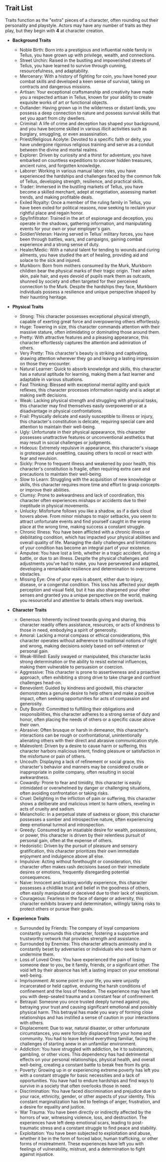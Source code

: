 ## Trait List

Traits function as the "extra" pieces of a character, often rounding out their personality and playstyle. Actors may have any number of traits as they play, but they begin with **4** at character creation.

- **Background Traits**

  - Noble Birth: Born into a prestigious and influential noble family in Tellus, you have grown up with privilege, wealth, and connections.
  - Street Urchin: Raised in the bustling and impoverished streets of Tellus, you have learned to survive through cunning, resourcefulness, and adaptability.
  - Mercenary: With a history of fighting for coin, you have honed your combat skills and developed a keen sense of survival, taking on contracts and dangerous missions.
  - Artisan: Your exceptional craftsmanship and creativity have made you a respected artisan in Tellus, known for your ability to create exquisite works of art or functional objects.
  - Outlander: Having grown up in the wilderness or distant lands, you possess a deep connection to nature and possess survival skills that set you apart from city dwellers.
  - Criminal: A life of crime and deception has shaped your background, and you have become skilled in various illicit activities such as burglary, smuggling, or even assassination.
  - Priest/Religious Acolyte: Devoted to a specific faith or deity, you have undergone rigorous religious training and serve as a conduit between the divine and mortal realms.
  - Explorer: Driven by curiosity and a thirst for adventure, you have embarked on countless expeditions to uncover hidden treasures, ancient ruins, and forgotten knowledge.
  - Laborer: Working in various manual labor roles, you have experienced the hardships and challenges faced by the common folk of Tellus, developing strength, resilience, and practical skills.
  - Trader: Immersed in the bustling markets of Tellus, you have become a skilled merchant, adept at negotiation, assessing market trends, and making profitable deals.
  - Exiled Royalty: Once a member of the ruling family in Tellus, you have been exiled for political reasons, now seeking to reclaim your rightful place and regain honor.
  - Spy/Infiltrator: Trained in the art of espionage and deception, you operate in the shadows, gathering information, and manipulating events for your own or your employer's gain.
  - Soldier/Veteran: Having served in Tellus' military forces, you have been through battles, wars, and campaigns, gaining combat experience and a strong sense of duty.
  - Healer/Medic: With a natural talent for tending to wounds and curing ailments, you have studied the art of healing, providing aid and solace to the sick and injured.
  - Murkborn: Born from mothers consumed by the Murk, Murkborn children bear the physical marks of their tragic origin. Their ashen skin, pale hair, and eyes devoid of pupils mark them as outcasts, shunned by society and often targeted for their perceived connection to the Murk. Despite the hardships they face, Murkborn individuals possess a resilience and unique perspective shaped by their haunting heritage.

- **Physical Traits**

  - Strong: This character possesses exceptional physical strength, capable of exerting great force and overpowering others effortlessly.
  - Huge: Towering in size, this character commands attention with their massive stature, often intimidating or dominating those around them.
  - Pretty: With attractive features and a pleasing appearance, this character effortlessly captures the attention and admiration of others.
  - Very Pretty: This character's beauty is striking and captivating, drawing attention wherever they go and leaving a lasting impression on those they encounter.
  - Natural Learner: Quick to absorb knowledge and skills, this character has a natural aptitude for learning, making them a fast learner and adaptable in various situations.
  - Fast Thinking: Blessed with exceptional mental agility and quick reflexes, this character processes information rapidly and is adept at making swift decisions.
  - Weak: Lacking physical strength and struggling with physical tasks, this character may find themselves easily overpowered or at a disadvantage in physical confrontations.
  - Frail: Physically delicate and easily susceptible to illness or injury, this character's constitution is delicate, requiring special care and attention to maintain their well-being.
  - Ugly: Unfortunate in their physical appearance, this character possesses unattractive features or unconventional aesthetics that may result in social challenges or judgments.
  - Hideous: Extremely repulsive in appearance, this character's visage is grotesque and unsettling, causing others to recoil or react with fear and revulsion.
  - Sickly: Prone to frequent illness and weakened by poor health, this character's constitution is fragile, often requiring extra care and precautions to maintain their well-being.
  - Slow to Learn: Struggling with the acquisition of new knowledge or skills, this character requires more time and effort to grasp concepts or improve their abilities.
  - Clumsy: Prone to awkwardness and lack of coordination, this character often experiences mishaps or accidents due to their ineptitude in physical movements.
  - Unlucky: Misfortune follows you like a shadow, as if a dark cloud hovers above. From minor mishaps to major setbacks, you seem to attract unfortunate events and find yourself caught in the wrong place at the wrong time, making success a constant struggle.
  - Chronic Illness: You have been afflicted with a chronic illness or debilitating condition, which has impacted your physical abilities and overall quality of life. Managing the daily challenges and limitations of your condition has become an integral part of your existence.
  - Amputee: You have lost a limb, whether in a tragic accident, during a battle, or due to an illness. Despite the physical challenges and adjustments you've had to make, you have persevered and adapted, developing a remarkable resilience and determination to overcome obstacles.
  - Missing Eye: One of your eyes is absent, either due to injury, disease, or a congenital condition. This loss has affected your depth perception and visual field, but it has also sharpened your other senses and granted you a unique perspective on the world, making you resourceful and attentive to details others may overlook.

- **Character Traits**

  - Generous: Inherently inclined towards giving and sharing, this character readily offers assistance, resources, or acts of kindness to those in need, embodying a spirit of generosity.
  - Amoral: Lacking a moral compass or ethical considerations, this character operates without adherence to traditional notions of right and wrong, making decisions solely based on self-interest or personal gain.
  - Weak-Willed: Easily swayed or manipulated, this character lacks strong determination or the ability to resist external influences, making them vulnerable to persuasion or coercion.
  - Aggressive: This character is prone to assertiveness and a proactive approach, often exhibiting a strong drive to take charge and confront challenges head-on.
  - Benevolent: Guided by kindness and goodwill, this character demonstrates a genuine desire to help others and make a positive impact, often seeking opportunities for acts of compassion and generosity.
  - Duty Bound: Committed to fulfilling their obligations and responsibilities, this character adheres to a strong sense of duty and honor, often placing the needs of others or a specific cause above their own.
  - Abrasive: Often brusque or harsh in demeanor, this character's interactions can be rough or confrontational, unintentionally alienating others with their direct and abrasive communication style.
  - Malevolent: Driven by a desire to cause harm or suffering, this character harbors malicious intent, finding pleasure or satisfaction in the misfortune or pain of others.
  - Uncouth: Displaying a lack of refinement or social grace, this character's behavior and manners may be considered crude or inappropriate in polite company, often resulting in social awkwardness.
  - Cowardly: Prone to fear and timidity, this character is easily intimidated or overwhelmed by danger or challenging situations, often avoiding confrontation or taking risks.
  - Cruel: Delighting in the infliction of pain or suffering, this character shows a deliberate and malicious intent to harm others, reveling in acts of cruelty and sadism.
  - Melancholic: In a perpetual state of sadness or gloom, this character possesses a somber and introspective nature, often experiencing deep emotional turmoil and introspection.
  - Greedy: Consumed by an insatiable desire for wealth, possessions, or power, this character is driven by their relentless pursuit of personal gain, often at the expense of others.
  - Hedonistic: Driven by the pursuit of pleasure and sensory gratification, this character prioritizes their own immediate enjoyment and indulgence above all else.
  - Impulsive: Acting without forethought or consideration, this character often makes rash decisions based on their immediate desires or emotions, frequently disregarding potential consequences.
  - Naive: Innocent and lacking worldly experience, this character possesses a childlike trust and belief in the goodness of others, often easily manipulated or deceived due to their lack of skepticism.
  - Courageous: Fearless in the face of danger or adversity, this character exhibits bravery and determination, willingly taking risks to protect others or pursue their goals.

- **Experience Traits**
  - Surrounded by Friends: The company of loyal companions constantly surrounds this character, fostering a supportive and trustworthy network that provides strength and assistance.
  - Surrounded by Enemies: This character attracts animosity and is constantly beset by adversaries or individuals who seek to harm or undermine them.
  - Loss of Loved Ones: You have experienced the pain of losing someone dear to you, be it family, friends, or a significant other. The void left by their absence has left a lasting impact on your emotional well-being.
  - Imprisonment: At some point in your life, you were unjustly incarcerated or held captive, enduring the harsh conditions of confinement and the loss of freedom. The experience may have left you with deep-seated trauma and a constant fear of confinement.
  - Betrayal: Someone you once trusted deeply turned against you, betraying your trust and causing significant emotional and possibly physical harm. This betrayal has made you wary of forming close relationships and has instilled a sense of caution in your interactions with others.
  - Displacement: Due to war, natural disaster, or other unfortunate circumstances, you were forcibly displaced from your home and community. You had to leave behind everything familiar, facing the challenges of starting anew in an unfamiliar environment.
  - Addiction: You have struggled with addiction, be it to substances, gambling, or other vices. This dependency has had detrimental effects on your personal relationships, physical health, and overall well-being, creating a constant battle to break free from its grip.
  - Poverty: Growing up in or experiencing extreme poverty has left you with a constant struggle for basic necessities and a lack of opportunities. You have had to endure hardships and find ways to survive in a society that often overlooks those in need.
  - Discrimination: You have faced discrimination and prejudice due to your race, ethnicity, gender, or other aspects of your identity. This constant marginalization has led to feelings of anger, frustration, and a desire for equality and justice.
  - War Trauma: You have been directly or indirectly affected by the horrors of war, witnessing violence, loss, and destruction. The experiences have left deep emotional scars, leading to post-traumatic stress and a constant struggle to find peace and stability.
  - Exploitation: You have been subjected to exploitation and abuse, whether it be in the form of forced labor, human trafficking, or other forms of mistreatment. These experiences have left you with feelings of vulnerability, mistrust, and a determination to fight against injustice.

